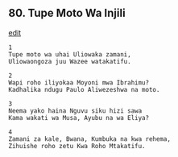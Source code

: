 ## 80. Tupe Moto Wa Injili
[edit](https://docs.google.com/document/d/1Tv1kNQqQgD6PXDbo0bujbOMjzTDzS1w_/edit?mode=html)




    1
    Tupe moto wa uhai Uliowaka zamani,
    Uliowaongoza juu Wazee watakatifu.

    2
    Wapi roho iliyokaa Moyoni mwa Ibrahimu?
    Kadhalika ndugu Paulo Aliwezeshwa na moto.

    3
    Neema yako haina Nguvu siku hizi sawa
    Kama wakati wa Musa, Ayubu na wa Eliya?

    4
    Zamani za kale, Bwana, Kumbuka na kwa rehema,
    Zihuishe roho zetu Kwa Roho Mtakatifu.



